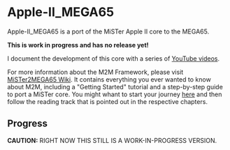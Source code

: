 Apple-II_MEGA65
===============

Apple-II_MEGA65 is a port of the MiSTer Apple II core to the MEGA65.

**This is work in progress and has no release yet!**

I document the development of this core with a series of 
[YouTube videos](https://www.youtube.com/watch?v=9Ib7z64z9N4&list=PLJHtT3E9WtzmVc_H3AR1tYWqjAY6WKzj5).

For more information about the M2M Framework, please visit
[MiSTer2MEGA65 Wiki](https://github.com/sy2002/MiSTer2MEGA65/wiki).
It contains everything you ever wanted to know about M2M, including a
"Getting Started" tutorial and a step-by-step guide to port a MiSTer core.
You might whant to start your journey
[here](https://github.com/sy2002/MiSTer2MEGA65/wiki/1.-What-is-MiSTer2MEGA65)
and then follow the reading track that is pointed out in the
respective chapters.

Progress
--------

**CAUTION:** RIGHT NOW THIS STILL IS A WORK-IN-PROGRESS VERSION.
